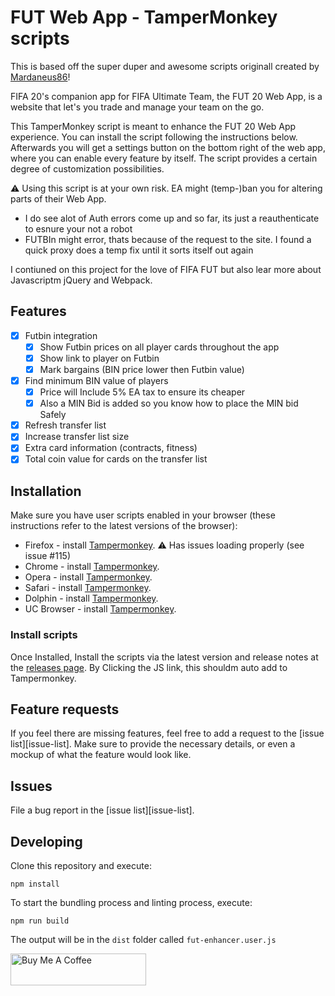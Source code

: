# FUT Web App - TamperMonkey scripts

This is based off the super duper and awesome scripts originall created by [Mardaneus86](https://github.com/Mardaneus86/futwebapp-tampermonkey)!

FIFA 20's companion app for FIFA Ultimate Team, the FUT 20 Web App, is a website that let's you trade and manage your team on the go.

This TamperMonkey script is meant to enhance the FUT 20 Web App experience. You can install the script following the instructions below. Afterwards you will get a settings button on the bottom right of the web app, where you can enable every feature by itself. The script provides a certain degree of customization possibilities.

:warning: Using this script is at your own risk. EA might (temp-)ban you for altering parts of their Web App.
  - I do see alot of Auth errors come up and so far, its just a reauthenticate to esnure your not a robot
  - FUTBIn might error, thats because of the request to the site.  I found a quick proxy does a temp fix until it sorts itself out again

I contiuned on this project for the love of FIFA FUT but also lear more about Javascriptm jQuery and Webpack.

## Features
- [x] Futbin integration
  - [x] Show Futbin prices on all player cards throughout the app
  - [x] Show link to player on Futbin
  - [x] Mark bargains (BIN price lower then Futbin value)
- [x] Find minimum BIN value of players
  - [x] Price will Include 5% EA tax to ensure its cheaper
  - [x] Also a MIN Bid is added so you know how to place the MIN bid Safely
- [x] Refresh transfer list
- [x] Increase transfer list size
- [x] Extra card information (contracts, fitness)
- [x] Total coin value for cards on the transfer list

## Installation
Make sure you have user scripts enabled in your browser (these instructions refer to the latest versions of the browser):

* Firefox - install [Tampermonkey](https://tampermonkey.net/?ext=dhdg&browser=firefox). :warning: Has issues loading properly (see issue #115)
* Chrome - install [Tampermonkey](https://tampermonkey.net/?ext=dhdg&browser=chrome).
* Opera - install [Tampermonkey](https://tampermonkey.net/?ext=dhdg&browser=opera).
* Safari - install [Tampermonkey](https://tampermonkey.net/?ext=dhdg&browser=safari).
* Dolphin - install [Tampermonkey](https://tampermonkey.net/?ext=dhdg&browser=dolphin).
* UC Browser - install [Tampermonkey](https://tampermonkey.net/?ext=dhdg&browser=ucweb).

### Install scripts
Once Installed, Install the scripts via the latest version and release notes at the [releases page](https://github.com/darthvader666uk/futwebapp-tampermonkey/releases).  By Clicking the JS link, this shouldm auto add to Tampermonkey.

## Feature requests
If you feel there are missing features, feel free to add a request to the [issue list][issue-list]. Make sure to provide the necessary details, or even a mockup of what the feature would look like.

## Issues
File a bug report in the [issue list][issue-list].

## Developing
Clone this repository and execute:
```
npm install
```

To start the bundling process and linting process, execute:
```
npm run build
```

The output will be in the `dist` folder called `fut-enhancer.user.js`

<a href="https://www.buymeacoffee.com/disruptthinking" target="_blank"><img src="https://cdn.buymeacoffee.com/buttons/default-orange.png" alt="Buy Me A Coffee" style="height: 51px !important;width: 217px !important;" ></a>